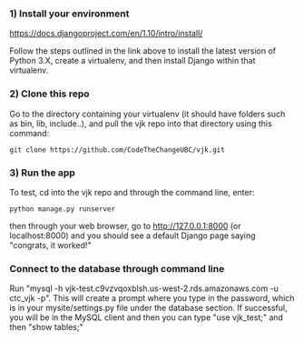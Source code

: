 ### 1) Install your environment

https://docs.djangoproject.com/en/1.10/intro/install/

Follow the steps outlined in the link above to install the latest version of Python 3.X, create a virtualenv, and then install Django within that virtualenv.

### 2) Clone this repo
Go to the directory containing your virtualenv (it should have folders such as bin, lib, include..), and pull the vjk repo into that directory using this command: 
```
git clone https://github.com/CodeTheChangeUBC/vjk.git
```

### 3) Run the app
To test, cd into the vjk repo and through the command line, enter: 
```
python manage.py runserver
```
then through your web browser, go to http://127.0.0.1:8000 (or localhost:8000) and you should see a default Django page saying "congrats, it worked!"

### Connect to the database through command line
Run "mysql -h vjk-test.c9vzvqoxblsh.us-west-2.rds.amazonaws.com -u ctc_vjk -p". This will create a prompt where you type in the password, which is in your mysite/settings.py file under the database section. If successful, you will be in the MySQL client and then you can type "use vjk_test;" and then "show tables;"
